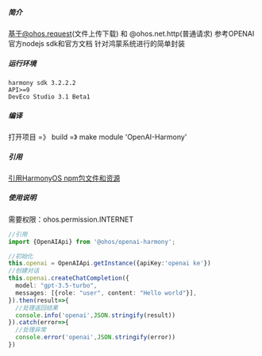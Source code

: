##### 简介
基于@ohos.request(文件上传下载) 和 @ohos.net.http(普通请求)
参考OPENAI 官方nodejs sdk和官方文档 针对鸿蒙系统进行的简单封装

##### 运行环境

    harmony sdk 3.2.2.2
    API>=9
    DevEco Studio 3.1 Beta1

##### 编译

打开项目 =》 build =》 make module 'OpenAI-Harmony'

##### 引用

[引用HarmonyOS npm包文件和资源](https://developer.harmonyos.com/cn/docs/documentation/doc-guides-V3/creating_har_api8-0000001341502357-V3?catalogVersion=V3#section89674298391)

##### 使用说明
需要权限：ohos.permission.INTERNET
```typescript
//引用
import {OpenAIApi} from '@ohos/openai-harmony';

//初始化
this.openai = OpenAIApi.getInstance({apiKey:'openai ke'})
//创建对话
this.openai.createChatCompletion({
  model: "gpt-3.5-turbo",
  messages: [{role: "user", content: "Hello world"}],
}).then(result=>{
  //处理返回结果
  console.info('openai',JSON.stringify(result))
}).catch(error=>{
  //处理异常
  console.error('openai',JSON.stringify(error))
})
``` 


    